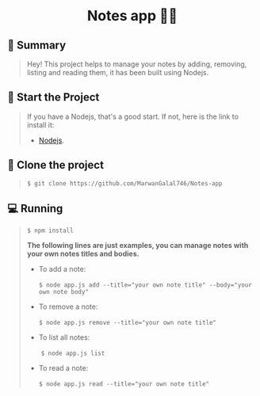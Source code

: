 <div align="center">
  <br>
  <h1>Notes app 👨‍💻</h1>
</div>



## 📙 Summary

> Hey! This project helps to manage your notes by adding, removing, listing and reading them, it has been built using Nodejs.

## 🏁 Start the Project

>  If you have a Nodejs, that's a good start. If not, here is the link to install it:
>
> - [Nodejs](https://nodejs.org/en/download/). 

## :dart: ​Clone the project

> `$ git clone https://github.com/MarwanGalal746/Notes-app`

## 💻 Running

> `$ npm install`
>
> **The following lines are just examples, you can manage notes with your own notes titles and bodies.**
>
> - To add a note:
>
>   ​	`$ node app.js add --title="your own note title" --body="your own note body"`
>
> - To remove a note:
>
>   ​	`$ node app.js remove --title="your own note title"`
>
> - To list all notes:
>
>   ​	`$ node app.js list`
>
> - To read a note:
>
>   ​	`$ node app.js read --title="your own note title"`